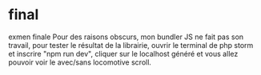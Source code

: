 # final
 exmen finale
Pour des raisons obscurs, mon bundler JS ne fait pas son travail, pour tester le résultat de la librairie, ouvrir le terminal de php storm et inscrire "npm run dev", cliquer sur le localhost généré et vous allez pouvoir voir le avec/sans locomotive scroll.
